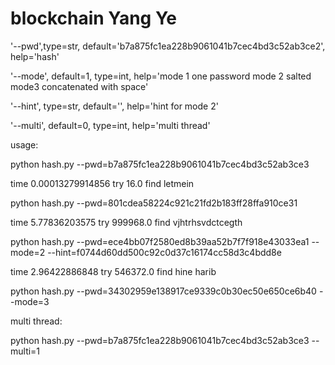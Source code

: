 # blockchain Yang Ye
'--pwd',type=str, default='b7a875fc1ea228b9061041b7cec4bd3c52ab3ce2', help='hash'

'--mode', default=1, type=int, help='mode 1 one password mode 2 salted mode3 concatenated with space'

'--hint', type=str, default='', help='hint for mode 2'

'--multi', default=0, type=int, help='multi thread'



usage:

python hash.py --pwd=b7a875fc1ea228b9061041b7cec4bd3c52ab3ce3

time 0.00013279914856 try 16.0 find letmein






python hash.py --pwd=801cdea58224c921c21fd2b183ff28ffa910ce31

time 5.77836203575 try 999968.0 find vjhtrhsvdctcegth







python hash.py --pwd=ece4bb07f2580ed8b39aa52b7f7f918e43033ea1 --mode=2 --hint=f0744d60dd500c92c0d37c16174cc58d3c4bdd8e

time 2.96422886848 try 546372.0 find hine harib







python hash.py --pwd=34302959e138917ce9339c0b30ec50e650ce6b40 --mode=3






multi thread:

python hash.py --pwd=b7a875fc1ea228b9061041b7cec4bd3c52ab3ce3 --multi=1

